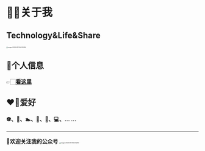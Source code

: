 ﻿# 🏃🏻关于我
## Technology&Life&Share
<img src="http://dxsn-1300740068.cos.ap-nanjing.myqcloud.com/2021-12-12-21639293082_.pic.jpg" alt="image-20200410104030284" style="zoom:25%;" />

## 📜个人信息
👉🏻**[看这里](https://github.com/dongxishaonian)**

## ❤️‍🔥爱好
#### ⚽️、🏀、🏊‍、🎤、📖、💻、... ...

---
**👋欢迎关注我的公众号**
<img src="http://dxsn-1300740068.cos.ap-nanjing.myqcloud.com/2021-12-11-112520.jpg" alt="image-20200410104030284" style="zoom:25%;" />



